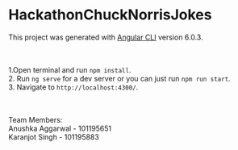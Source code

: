 # HackathonChuckNorrisJokes

This project was generated with [Angular CLI](https://github.com/angular/angular-cli) version 6.0.3.<br><br><br>


1.Open terminal and run `npm install`.<br>
2. Run `ng serve` for a dev server or you can just run `npm run start`.<br>
3. Navigate to `http://localhost:4300/`.<br><br><br>
  
  Team Members:<br>
  Anushka Aggarwal - 101195651<br>
  Karanjot Singh - 101195883
